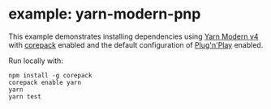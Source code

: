# example: yarn-modern-pnp

This example demonstrates installing dependencies using [Yarn Modern v4](https://yarnpkg.com/) with [corepack](https://yarnpkg.com/corepack) enabled and the default configuration of [Plug'n'Play](https://yarnpkg.com/features/pnp) enabled.

Run locally with:

```shell
npm install -g corepack
corepack enable yarn
yarn
yarn test
```
